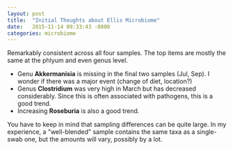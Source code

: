 ```yaml
---
layout: post
title:  "Initial Thoughts about Ellis Microbiome"
date:   2015-11-14 09:33:43 -0800
categories: microbiome
---
```

Remarkably consistent across all four samples.  The top items are mostly the same at the phlyum and even genus level.

* Genu **Akkermanisia** is missing in the final two samples (Jul, Sep).  I wonder if there was a major event (change of diet, location?)
* Genus **Clostridium** was very high in March but has decreased considerably. Since this is often associated with pathogens, this is a good trend.
* Increasing **Roseburia** is also a good trend.

You have to keep in mind that sampling differences can be quite large. In my experience, a "well-blended" sample contains the same taxa as a single-swab one, but the amounts will vary, possibly by a lot.

